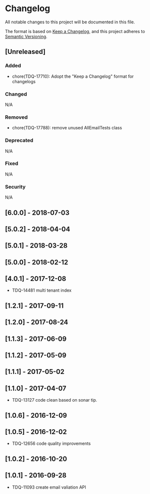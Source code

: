# Changelog
All notable changes to this project will be documented in this file.

The format is based on [Keep a Changelog](https://keepachangelog.com/en/1.0.0/),
and this project adheres to [Semantic Versioning](https://semver.org/spec/v2.0.0.html).

## [Unreleased]
### Added
- chore(TDQ-17710): Adopt the "Keep a Changelog" format for changelogs
### Changed
N/A
### Removed
- chore(TDQ-17788): remove unused AllEmailTests class
### Deprecated
N/A
### Fixed
N/A
### Security
N/A

## [6.0.0] - 2018-07-03
## [5.0.2] - 2018-04-04
## [5.0.1] - 2018-03-28
## [5.0.0] - 2018-02-12

## [4.0.1] - 2017-12-08
- TDQ-14481 multi tenant index

## [1.2.1] - 2017-09-11
## [1.2.0] - 2017-08-24
## [1.1.3] - 2017-06-09
## [1.1.2] - 2017-05-09
## [1.1.1] - 2017-05-02

## [1.1.0] - 2017-04-07
- TDQ-13127 code clean based on sonar tip.

## [1.0.6] - 2016-12-09

## [1.0.5] - 2016-12-02
- TDQ-12656 code quality improvements

## [1.0.2] - 2016-10-20

## [1.0.1] - 2016-09-28
- TDQ-11093 create email valiation API
    
